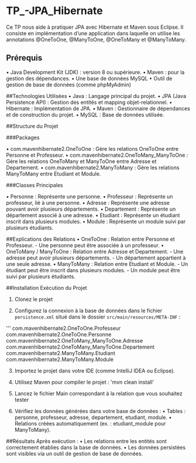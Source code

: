 # TP_-JPA_Hibernate
Ce TP nous aide à pratiquer JPA avec Hibernate et Maven sous Eclipse. Il consiste en  implémentation d’une application dans laquelle on utilise les annotations @OneToOne, @ManyToOne,  @OneToMany et @ManyToMany.

## Prérequis
 •	Java Development Kit (JDK) :  version 8 ou supérieure.
 •	Maven : pour la gestion des dépendances.
 •	Une base de données MySQL
 •	Outil de gestion de base de données (comme phpMyAdmin)

##Technologies Utilisées
 •	Java : Langage principal du projet.
 •	JPA (Java Persistence API) : Gestion des entités et mapping objet-relationnel.
 •	Hibernate : Implémentation de JPA.
 •	Maven : Gestionnaire de dépendances et de construction du projet.
 •	MySQL : Base de données utilisée.

##Structure du Projet

   ###Packages

   •	com.mavenhibernate2.OneToOne : Gère les relations OneToOne entre Personne et Professeur.
   •	com.mavenhibernate2.OneToMany_ManyToOne : Gère les relations OneToMany et ManyToOne entre Adresse et Departement.
   •	com.mavenhibernate2.ManyToMany : Gère les relations ManyToMany entre Etudiant et Module.

   ###Classes Principales

   •	Personne : Représente une personne.
   •	Professeur : Représente un professeur, lié à une personne.
   •	Adresse : Représente une adresse pouvant avoir plusieurs départements.
   •	Departement : Représente un département associé à une adresse.
   •	Etudiant : Représente un étudiant inscrit dans plusieurs modules.
   •	Module : Représente un module suivi par plusieurs étudiants.

##Explications des Relations
  •	OneToOne : Relation entre Personne et Professeur.
      -	Une personne peut être associée à un professeur.
  •	OneToMany / ManyToOne : Relation entre Adresse et Departement.
      -	Une adresse peut avoir plusieurs départements.
      -	Un département appartient à une seule adresse.
  •	ManyToMany : Relation entre Etudiant et Module.
      -	Un étudiant peut être inscrit dans plusieurs modules.
      -	Un module peut être suivi par plusieurs étudiants.

##Installation Exécution du Projet
   
   1. Clonez le projet 

   2. Configurez la connexion à la base de données dans le fichier `persistence.xml` situé dans le dossier `src/main/resources/META-INF` :

'''
<persistence xmlns="http://xmlns.jcp.org/xml/ns/persistence" version="2.1">
    <persistence-unit name="tp5_jpa_hibernate2">
        <class>com.mavenhibernate2.OneToOne.Professeur</class>
        <class>com.mavenhibernate2.OneToOne.Personne</class>
        <class>com.mavenhibernate2.OneToMany_ManyToOne.Adresse</class>
        <class>com.mavenhibernate2.OneToMany_ManyToOne.Departement</class>
        <class>com.mavenhibernate2.ManyToMany.Etudiant</class>
        <class>com.mavenhibernate2.ManyToMany.Module</class>
        <properties>
            <property name="javax.persistence.jdbc.driver" value="com.mysql.cj.jdbc.Driver" />
            <property name="javax.persistence.jdbc.url" value="jdbc:mysql://localhost:3306/votre_base" />
            <property name="javax.persistence.jdbc.user" value="root" />
            <property name="javax.persistence.jdbc.password" value="password" />
            <property name="hibernate.dialect" value="org.hibernate.dialect.MySQL8Dialect" />
            <property name="hibernate.hbm2ddl.auto" value="update" />
            <property name="hibernate.show_sql" value="true" />
            <property name="hibernate.format_sql" value="true" />
        </properties>
    </persistence-unit>
</persistence>
              
  3. Importez le projet dans votre IDE (comme IntelliJ IDEA ou Eclipse).

  4. Utilisez Maven pour compiler le projet : 'mvn clean install'

  5. Lancez le fichier Main correspondant à la relation que vous souhaitez tester 

  6. Vérifiez les données générées dans votre base de données : 
      •	Tables : personne, professeur, adresse, departement, etudiant, module.
      •	Relations créées automatiquement (ex. : etudiant_module pour ManyToMany).

##Résultats
Après exécution :
  •	Les relations entre les entités sont correctement établies dans la base de données.
  •	Les données persistées sont visibles via un outil de gestion de base de données.

